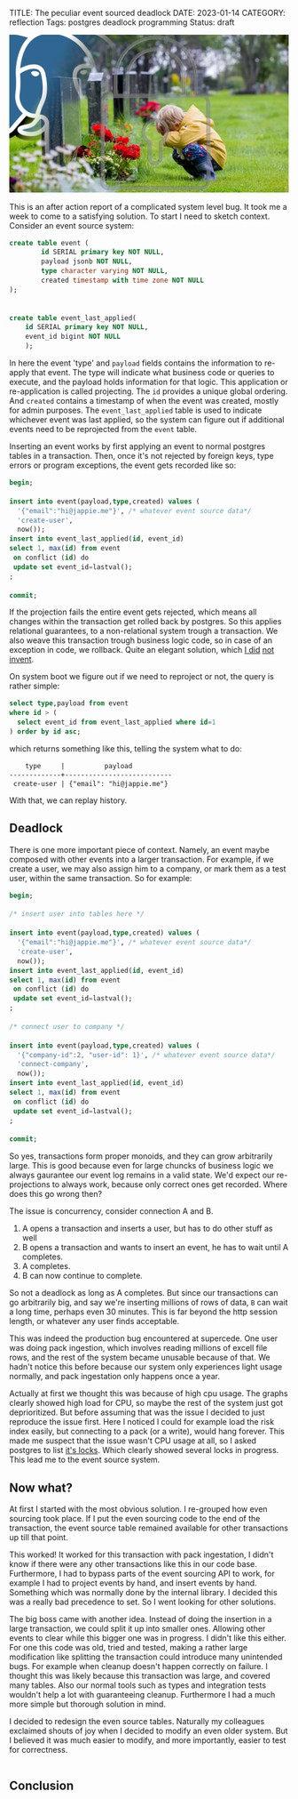 TITLE: The peculiar event sourced deadlock
DATE: 2023-01-14
CATEGORY: reflection
Tags: postgres deadlock programming
Status: draft

![THE UNDEAD LOCK OF DETH](images/2023/postgresql-deadlock.png)

This is an after action report of a complicated
system level bug.
It took me a week to come to a satisfying
solution.
To start I need to sketch context.
Consider an event source system:

```sql
create table event (
        id SERIAL primary key NOT NULL,
        payload jsonb NOT NULL,
        type character varying NOT NULL,
        created timestamp with time zone NOT NULL
);


create table event_last_applied(
    id SERIAL primary key NOT NULL,
    event_id bigint NOT NULL
    );
```

In here the event 'type' and `payload` fields
contains the information to re-apply that event.
The type will indicate what business code or
queries to execute, and the payload holds
information for that logic.
This application or re-application is called projecting.
The `id` provides a unique global ordering.
And `created` contains a timestamp of when the event
was created, mostly for admin purposes.
The `event_last_applied` table is used to indicate
whichever event was last applied, so the system
can figure out if additional events need to be 
reprojected from the `event` table.

Inserting an event
works by first applying an event to normal
postgres tables in a transaction.
Then,
once it's not rejected by foreign keys,
type errors or program exceptions,
the event gets recorded like so:
```sql
begin;

insert into event(payload,type,created) values (
  '{"email":"hi@jappie.me"}', /* whatever event source data*/
  'create-user',
  now());
insert into event_last_applied(id, event_id)
select 1, max(id) from event
 on conflict (id) do
 update set event_id=lastval();
;

commit;
```

If the projection fails the entire event
gets rejected,
which means all changes within the
transaction get rolled back by postgres.
So this applies relational guarantees,
to a non-relational system trough a transaction.
We also weave this transaction trough business logic
code,
so in case of an exception in code,
we rollback.
Quite an elegant solution, which
[I did](https://garba.org/posts/2016/event-sourcing/#materialised-view-pattern)
[not invent](https://www.ahri.net/2019/07/practical-event-driven-and-sourced-programs-in-haskell/).

On system boot we figure out if we need to reproject
or not,
the query is rather simple:
```sql
select type,payload from event
where id > (
  select event_id from event_last_applied where id=1
) order by id asc;
```
which returns something like this, telling the system what to do:
```
    type     |          payload          
-------------+---------------------------
 create-user | {"email": "hi@jappie.me"}
```
With that, we can replay history.

## Deadlock
There is one more important piece of context.
Namely, an event maybe composed with other events
into a larger transaction.
For example, if we create a user, we may
also assign him to a company,
or mark them as a test user,
within the same transaction.
So for example:

```sql
begin;

/* insert user into tables here */

insert into event(payload,type,created) values (
  '{"email":"hi@jappie.me"}', /* whatever event source data*/
  'create-user',
  now());
insert into event_last_applied(id, event_id)
select 1, max(id) from event
 on conflict (id) do
 update set event_id=lastval();
;

/* connect user to company */

insert into event(payload,type,created) values (
  '{"company-id":2, "user-id": 1}', /* whatever event source data*/
  'connect-company',
  now());
insert into event_last_applied(id, event_id)
select 1, max(id) from event
 on conflict (id) do
 update set event_id=lastval();
;

commit;
```

So yes, transactions form proper monoids,
and they can grow arbitrarily large.
This is good because even for large chuncks
of business logic we always gaurantee our
event log remains in a valid state.
We'd expect our re-projections to always work,
because only correct ones get recorded.
Where does this go wrong then?

The issue is concurrency,
consider connection A and B.
1. A opens a transaction and inserts a user, but has to do other stuff as well
2. B opens a transaction and wants to insert an event,
   he has to wait until A completes.
3. A completes.
4. B can now continue to complete.

So not a deadlock as long as A completes.
But since our transactions can go arbitrarily big,
and say we're inserting millions of rows of data,
`B` can wait a long time,
perhaps even 30 minutes.
This is far beyond the http session length,
or whatever any user finds acceptable.

This was indeed the production bug encountered at supercede.
One user was doing pack ingestion,
which involves reading millions of excell file rows,
and the rest of the system became unusable because of that.
We hadn't notice this before because our system
only experiences light usage normally,
and pack ingestation only happens once a year.

Actually at first we thought this was because
of high cpu usage.
The graphs clearly showed high load for CPU,
so maybe the rest of the system just got deprioritized.
But before assuming that was the issue I decided
to just reproduce the issue first.
Here I noticed I could for example load the risk index
easily, but connecting to a pack (or a write),
would hang forever.
This made me suspect that the issue wasn't
CPU usage at all,
so I asked postgres to list [it's locks](https://wiki.postgresql.org/wiki/Lock_Monitoring).
Which clearly showed several locks in progress.
This lead me to the event source system.


## Now what? 

At first I started with the most obvious solution.
I re-grouped how even sourcing took place.
If I put the even sourcing code to the end of the
transaction,
the event source table remained available
for other transactions up till that point.

This worked!
It worked for this transaction with pack ingestation,
I didn't know if there were any other transactions
like this in our code base.
Furthermore, I had to bypass parts of the event
sourcing API to work,
for example I had to project events by hand,
and insert events by hand.
Something which was normally done by the internal library.
I decided this was a really bad precedence to set.
So I went looking for other solutions.

The big boss came with another idea.
Instead of doing the insertion in a large transaction,
we could split it up into smaller ones.
Allowing other events to clear while this bigger one
was in progress.
I didn't like this either.
For one this code was old, tried and tested,
making a rather large modification like splitting
the transaction could introduce many unintended bugs.
For example when cleanup doesn't happen correctly on failure.
I thought this was likely because this transaction was large,
and covered many tables.
Also our normal tools such as types and integration tests
wouldn't help a lot with guaranteeing cleanup.
Furthermore I had a much more simple but thorough solution in mind.

I decided to redesign the even source tables.
Naturally my colleagues exclaimed shouts of joy when
I decided to modify an even older system.
But I believed it was much easier to modify,
and more importantly,
easier to test for correctness.

```sql

```

## Conclusion
